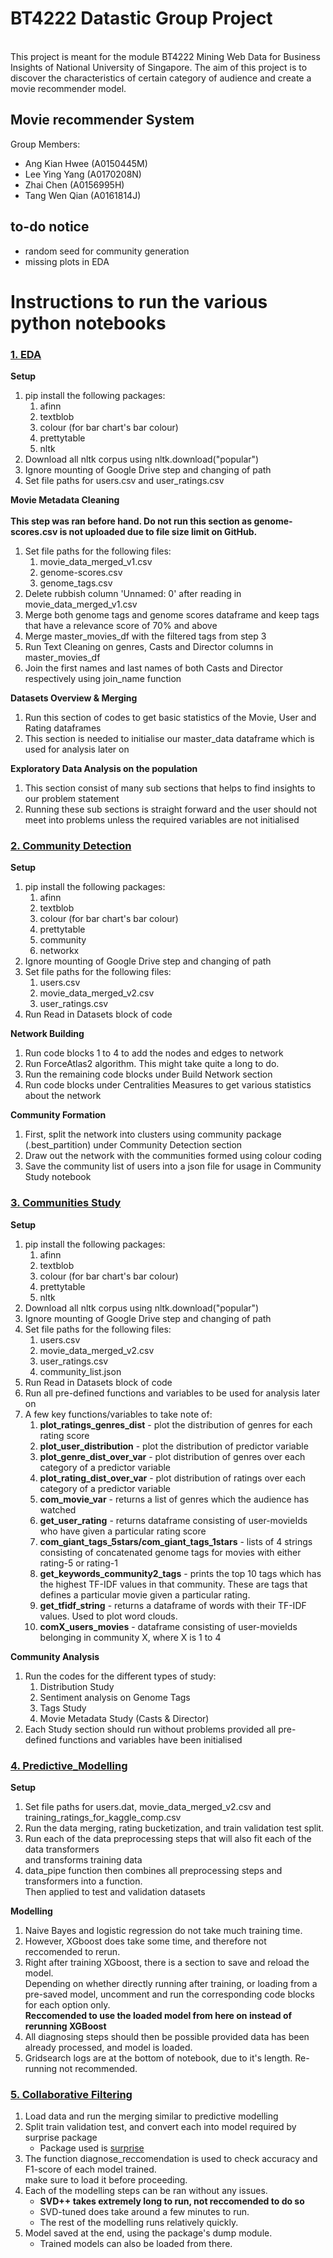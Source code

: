 # BT4222 Datastic Group Project
<br>This project is meant for the module BT4222 Mining Web Data for Business Insights of National University of Singapore. The aim of this project is to discover the characteristics of certain category of audience and create a movie recommender model.<br>

## Movie recommender System
Group Members: 
 * Ang Kian Hwee (A0150445M)
 * Lee Ying Yang (A0170208N)
 * Zhai Chen (A0156995H)
 * Tang Wen Qian (A0161814J)

## to-do notice
* random seed for community generation
* missing plots in EDA

# Instructions to run the various python notebooks
### <ins>1. EDA</ins>
__Setup__
1. pip install the following packages: 
	1. afinn
	2. textblob
	3. colour (for bar chart's bar colour)
	4. prettytable
	5. nltk
2. Download all nltk corpus using nltk.download("popular")
3. Ignore mounting of Google Drive step and changing of path
4. Set file paths for users.csv and user_ratings.csv

__Movie Metadata Cleaning__
<br><br>__This step was ran before hand. Do not run this section as genome-scores.csv is not uploaded due to file size limit on GitHub.__
1. Set file paths for the following files: 
	1. movie_data_merged_v1.csv
	2. genome-scores.csv
	3. genome_tags.csv
2. Delete rubbish column 'Unnamed: 0' after reading in movie_data_merged_v1.csv 
3. Merge both genome tags and genome scores dataframe and keep tags that have a relevance score of 70% and above
4. Merge master_movies_df with the filtered tags from step 3
4. Run Text Cleaning on genres, Casts and Director columns in master_movies_df 
5. Join the first names and last names of both Casts and Director respectively using join_name function

__Datasets Overview & Merging__
1. Run this section of codes to get basic statistics of the Movie, User and Rating dataframes
2. This section is needed to initialise our master_data dataframe which is used for analysis later on 

__Exploratory Data Analysis on the population__ 
1. This section consist of many sub sections that helps to find insights to our problem statement
2. Running these sub sections is straight forward and the user should not meet into problems unless the required variables are not initialised 

### <ins>2. Community Detection</ins>
__Setup__
1. pip install the following packages: 
	1. afinn
	2. textblob
	3. colour (for bar chart's bar colour)
	4. prettytable
	5. community
	6. networkx
2. Ignore mounting of Google Drive step and changing of path
3. Set file paths for the following files: 
	1. users.csv
	2. movie_data_merged_v2.csv 
	3. user_ratings.csv
4. Run Read in Datasets block of code 

__Network Building__
1. Run code blocks 1 to 4 to add the nodes and edges to network 
2. Run ForceAtlas2 algorithm. This might take quite a long to do. 
3. Run the remaining code blocks under Build Network section
4. Run code blocks under Centralities Measures to get various statistics about the network

__Community Formation__
1. First, split the network into clusters using community package (.best_partition) under Community Detection section 
2. Draw out the network with the communities formed using colour coding 
3. Save the community list of users into a json file for usage in Community Study notebook

### <ins>3. Communities Study</ins>
__Setup__
1. pip install the following packages: 
	1. afinn
	2. textblob
	3. colour (for bar chart's bar colour)
	4. prettytable
	5. nltk
2. Download all nltk corpus using nltk.download("popular")
3. Ignore mounting of Google Drive step and changing of path
4. Set file paths for the following files:
	1. users.csv 
	2. movie_data_merged_v2.csv
	3. user_ratings.csv
	4. community_list.json
5. Run Read in Datasets block of code 
6. Run all pre-defined functions and variables to be used for analysis later on
7. A few key functions/variables to take note of:
	1. __plot_ratings_genres_dist__ - plot the distribution of genres for each rating score 
	2. __plot_user_distribution__ - plot the distribution of predictor variable 
	3. __plot_genre_dist_over_var__ - plot distribution of genres over each category of a predictor variable 
	4. __plot_rating_dist_over_var__ - plot distribution of ratings over each category of a predictor variable
	5. __com_movie_var__ - returns a list of genres which the audience has watched
	6. __get_user_rating__ - returns dataframe consisting of user-movieIds who have given a particular rating score 
	7. __com_giant_tags_5stars/com_giant_tags_1stars__ - lists of 4 strings consisting of concatenated genome tags for movies with either rating-5 or rating-1
	8. __get_keywords_community2_tags__ - prints the top 10 tags which has the highest TF-IDF values in that community. These are tags that defines a particular movie given a particular rating.
	9. __get_tfidf_string__ - returns a dataframe of words with their TF-IDF values. Used to plot word clouds. 
	10. __comX_users_movies__ - dataframe consisting of user-movieIds belonging in community X, where X is 1 to 4

__Community Analysis__
1. Run the codes for the different types of study:
	1. Distribution Study 
	2. Sentiment analysis on Genome Tags
	3. Tags Study
	4. Movie Metadata Study (Casts & Director)
2. Each Study section should run without problems provided all pre-defined functions and variables have been initialised 

### <ins>4. Predictive_Modelling</ins>
__Setup__
1. Set file paths for users.dat, movie_data_merged_v2.csv and training_ratings_for_kaggle_comp.csv
2. Run the data merging, rating bucketization, and train validation test split.
3. Run each of the data preprocessing steps that will also fit each of the data transformers
<br>and transforms training data
4. data_pipe function then combines all preprocessing steps and transformers into a function.
<br>Then applied to test and validation datasets

__Modelling__
1. Naive Bayes and logistic regression do not take much training time. <br>
2. However, XGboost does take some time, and therefore not reccomended to rerun.<br>
3. Right after training XGboost, there is a section to save and reload the model.<br>
Depending on whether directly running after training, or loading from a pre-saved model, uncomment and run the corresponding code blocks for each option only.<br>
__Reccomended to use the loaded model from here on instead of rerunning XGBoost__<br>
4. All diagnosing steps should then be possible provided data has been already processed, and model is loaded.<br>
5. Gridsearch logs are at the bottom of notebook, due to it's length. Re-running not recommended.

### <ins>5. Collaborative Filtering</ins>
1. Load data and run the merging similar to predictive modelling
2. Split train validation test, and convert each into model required by surprise package
   * Package used is [surprise](http://surpriselib.com/)
3. The function diagnose_reccomendation is used to check accuracy and F1-score of each model trained.<br>
make sure to load it before proceeding.
4. Each of the modelling steps can be ran without any issues.
   * __SVD++ takes extremely long to run, not reccomended to do so__
   * SVD-tuned does take around a few minutes to run.
   * The rest of the modelling runs relatively quickly.
5. Model saved at the end, using the package's dump module.
   * Trained models can also be loaded from there.
